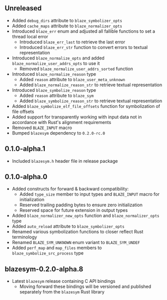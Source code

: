 Unreleased
----------
- Added `debug_dirs` attribute to `blaze_symbolizer_opts`
- Added `cache_maps` attribute to `blaze_normalizer_opts`
- Introduced `blaze_err` enum and adjusted all fallible functions to
  set a thread local error
  - Introduced `blaze_err_last` to retrieve the last error
  - Introduced `blaze_err_str` function to convert errors to textual
    representation
- Introduced `blaze_normalize_opts` and added
  `blaze_normalize_user_addrs_opts` to use it
  - Removed `blaze_normalize_user_addrs_sorted` function
- Introduced `blaze_normalize_reason` type
  - Added `reason` attribute to `blaze_user_meta_unknown`
  - Added `blaze_normalize_reason_str` to retrieve textual representation
- Introduced `blaze_symbolize_reason` type
  - Added `reason` attribute to `blaze_sym`
  - Added `blaze_symbolize_reason_str` to retrieve textual representation
- Added `blaze_symbolize_elf_file_offsets` function for symbolization of
  file offsets
- Added support for transparently working with input data not in accordance with
  Rust's alignment requirements
- Removed `BLAZE_INPUT` macro
- Bumped `blazesym` dependency to `0.2.0-rc.0`


0.1.0-alpha.1
-------------
- Included `blazesym.h` header file in release package


0.1.0-alpha.0
-------------
- Added constructs for forward & backward compatibility:
  - Added `type_size` member to input types and `BLAZE_INPUT` macro for
    initialization
  - Reserved trailing padding bytes to ensure zero initialization
  - Reserved space for future extension in output types
- Added `blaze_normalizer_new_opts` function and `blaze_normalizer_opts` type
- Added `auto_reload` attribute to `blaze_symbolizer_opts`
- Renamed various symbolization functions to closer reflect Rust terminology
- Renamed `BLAZE_SYM_UNKNOWN` enum variant to `BLAZE_SYM_UNDEF`
- Added `perf_map` and `map_files` members to `blaze_symbolize_src_process` type


blazesym-0.2.0-alpha.8
----------------------
- Latest `blazesym` release containing C API bindings
  - Moving forward these bindings will be versioned and published separately
    from the `blazesym` Rust library
